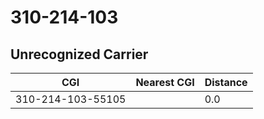 # 310-214-103
## Unrecognized Carrier


| CGI | Nearest CGI | Distance |
|-----|-------------|----------|
| 310-214-103-55105 |  | 0.0 |
